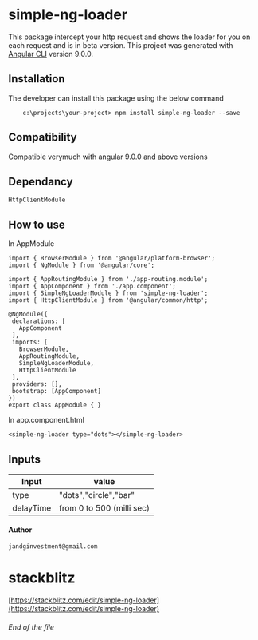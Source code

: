 # simple-ng-loader

 This package intercept your http request and shows the loader for you on each request and is in beta version.
This project was generated with [Angular CLI](https://github.com/angular/angular-cli) version 9.0.0.

## Installation

The developer can install this package using the below command
````
    c:\projects\your-project> npm install simple-ng-loader --save
````    



## Compatibility

Compatible verymuch with angular 9.0.0 and above versions

## Dependancy
    HttpClientModule


## How to use
 In AppModule
 ```
 import { BrowserModule } from '@angular/platform-browser';
 import { NgModule } from '@angular/core';

 import { AppRoutingModule } from './app-routing.module';
 import { AppComponent } from './app.component';
 import { SimpleNgLoaderModule } from 'simple-ng-loader';
 import { HttpClientModule } from '@angular/common/http';

 @NgModule({
  declarations: [
    AppComponent
  ],
  imports: [
    BrowserModule,
    AppRoutingModule,
    SimpleNgLoaderModule,
    HttpClientModule
  ],
  providers: [],
  bootstrap: [AppComponent]
 })
 export class AppModule { }
 ```

In app.component.html 
````
<simple-ng-loader type="dots"></simple-ng-loader>
````

## Inputs

Input|value
---|---
type|"dots","circle","bar"
delayTime| from 0 to 500 (milli sec)


#### Author
````
jandginvestment@gmail.com
````
# stackblitz
[https://stackblitz.com/edit/simple-ng-loader](https://stackblitz.com/edit/simple-ng-loader)

###### End of the file
